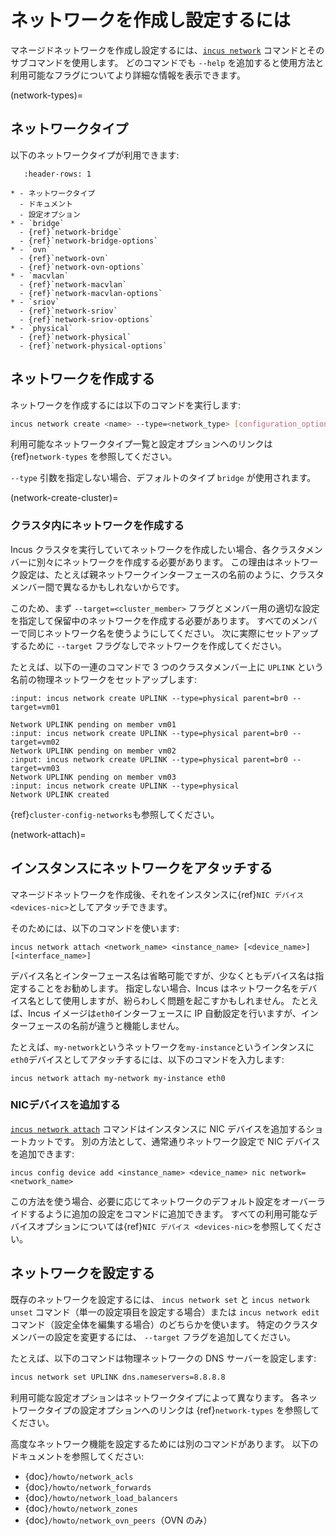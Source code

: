 # ネットワークを作成し設定するには

マネージドネットワークを作成し設定するには、[`incus network`](incus_network.md) コマンドとそのサブコマンドを使用します。
どのコマンドでも `--help` を追加すると使用方法と利用可能なフラグについてより詳細な情報を表示できます。

(network-types)=
## ネットワークタイプ

以下のネットワークタイプが利用できます:

```{list-table}
   :header-rows: 1

* - ネットワークタイプ
  - ドキュメント
  - 設定オプション
* - `bridge`
  - {ref}`network-bridge`
  - {ref}`network-bridge-options`
* - `ovn`
  - {ref}`network-ovn`
  - {ref}`network-ovn-options`
* - `macvlan`
  - {ref}`network-macvlan`
  - {ref}`network-macvlan-options`
* - `sriov`
  - {ref}`network-sriov`
  - {ref}`network-sriov-options`
* - `physical`
  - {ref}`network-physical`
  - {ref}`network-physical-options`

```

## ネットワークを作成する

ネットワークを作成するには以下のコマンドを実行します:

```bash
incus network create <name> --type=<network_type> [configuration_options...]
```

利用可能なネットワークタイプ一覧と設定オプションへのリンクは {ref}`network-types` を参照してください。

`--type` 引数を指定しない場合、デフォルトのタイプ `bridge` が使用されます。

(network-create-cluster)=
### クラスタ内にネットワークを作成する

Incus クラスタを実行していてネットワークを作成したい場合、各クラスタメンバーに別々にネットワークを作成する必要があります。
この理由はネットワーク設定は、たとえば親ネットワークインターフェースの名前のように、クラスタメンバー間で異なるかもしれないからです。

このため、まず `--target=<cluster_member>` フラグとメンバー用の適切な設定を指定して保留中のネットワークを作成する必要があります。
すべてのメンバーで同じネットワーク名を使うようにしてください。
次に実際にセットアップするために `--target` フラグなしでネットワークを作成してください。

たとえば、以下の一連のコマンドで 3 つのクラスタメンバー上に `UPLINK` という名前の物理ネットワークをセットアップします:

```{terminal}
:input: incus network create UPLINK --type=physical parent=br0 --target=vm01

Network UPLINK pending on member vm01
:input: incus network create UPLINK --type=physical parent=br0 --target=vm02
Network UPLINK pending on member vm02
:input: incus network create UPLINK --type=physical parent=br0 --target=vm03
Network UPLINK pending on member vm03
:input: incus network create UPLINK --type=physical
Network UPLINK created
```

{ref}`cluster-config-networks`も参照してください。

(network-attach)=
## インスタンスにネットワークをアタッチする

マネージドネットワークを作成後、それをインスタンスに{ref}`NIC デバイス <devices-nic>`としてアタッチできます。

そのためには、以下のコマンドを使います:

    incus network attach <network_name> <instance_name> [<device_name>] [<interface_name>]

デバイス名とインターフェース名は省略可能ですが、少なくともデバイス名は指定することをお勧めします。
指定しない場合、Incus はネットワーク名をデバイス名として使用しますが、紛らわしく問題を起こすかもしれません。
たとえば、Incus イメージは`eth0`インターフェースに IP 自動設定を行いますが、インターフェースの名前が違うと機能しません。

たとえば、`my-network`というネットワークを`my-instance`というインタンスに`eth0`デバイスとしてアタッチするには、以下のコマンドを入力します:

    incus network attach my-network my-instance eth0

### NICデバイスを追加する

[`incus network attach`](incus_network_attach.md) コマンドはインスタンスに NIC デバイスを追加するショートカットです。
別の方法として、通常通りネットワーク設定で NIC デバイスを追加できます:

    incus config device add <instance_name> <device_name> nic network=<network_name>

この方法を使う場合、必要に応じてネットワークのデフォルト設定をオーバーライドするように追加の設定をコマンドに追加できます。
すべての利用可能なデバイスオプションについては{ref}`NIC デバイス <devices-nic>`を参照してください。

## ネットワークを設定する

既存のネットワークを設定するには、 `incus network set` と `incus network unset` コマンド（単一の設定項目を設定する場合）または `incus network edit` コマンド（設定全体を編集する場合）のどちらかを使います。
特定のクラスタメンバーの設定を変更するには、 `--target` フラグを追加してください。

たとえば、以下のコマンドは物理ネットワークの DNS サーバーを設定します:

```bash
incus network set UPLINK dns.nameservers=8.8.8.8
```

利用可能な設定オプションはネットワークタイプによって異なります。
各ネットワークタイプの設定オプションへのリンクは {ref}`network-types` を参照してください。

高度なネットワーク機能を設定するためには別のコマンドがあります。
以下のドキュメントを参照してください:

- {doc}`/howto/network_acls`
- {doc}`/howto/network_forwards`
- {doc}`/howto/network_load_balancers`
- {doc}`/howto/network_zones`
- {doc}`/howto/network_ovn_peers`（OVN のみ）
